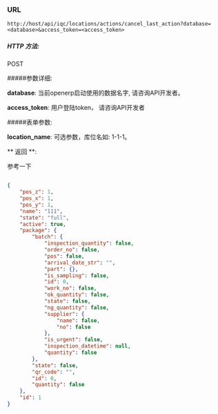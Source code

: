 ### URL

`http://host/api/iqc/locations/actions/cancel_last_action?database=<database>&access_token=<access_token>`

##### HTTP 方法:
POST

#####参数详细:

**database**: 当前openerp启动使用的数据名字, 请咨询API开发者。

**access_token**:  用户登陆token， 请咨询API开发者

#####表单参数:

**location_name**: 可选参数，库位名如: 1-1-1。

** 返回 **:

参考一下
``` json

{
    "pos_z": 1,
    "pos_x": 1,
    "pos_y": 1,
    "name": "111",
    "state": "full",
    "active": true,
    "package": {
        "batch": {
            "inspection_quantity": false,
            "order_no": false,
            "pos": false,
            "arrival_date_str": "",
            "part": {},
            "is_sampling": false,
            "id": 0,
            "work_no": false,
            "ok_quantity": false,
            "state": false,
            "ng_quantity": false,
            "supplier": {
                "name": false,
                "no": false
            },
            "is_urgent": false,
            "inspection_datetime": null,
            "quantity": false
        },
        "state": false,
        "qr_code": "",
        "id": 0,
        "quantity": false
    },
    "id": 1
}

```
